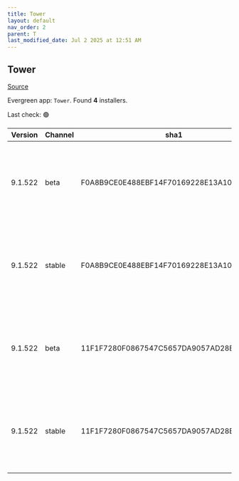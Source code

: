 ```yaml
---
title: Tower
layout: default
nav_order: 2
parent: T
last_modified_date: Jul 2 2025 at 12:51 AM
---
```


## Tower

[Source](https://www.git-tower.com/windows/)

Evergreen app: `Tower`. Found **4** installers.

Last check: 🟢

| Version | Channel | sha1                                     | Type | URI                                                                                                                                                                                                              |
| ------- | ------- | ---------------------------------------- | ---- | ---------------------------------------------------------------------------------------------------------------------------------------------------------------------------------------------------------------- |
| 9.1.522 | beta    | F0A8B9CE0E488EBF14F70169228E13A10B952572 | exe  | [https://fournova-app-updates.s3.eu-west-1.amazonaws.com/apps/tower3-win/522-0644f276/Tower-9.1.522.exe](https://fournova-app-updates.s3.eu-west-1.amazonaws.com/apps/tower3-win/522-0644f276/Tower-9.1.522.exe) |
| 9.1.522 | stable  | F0A8B9CE0E488EBF14F70169228E13A10B952572 | exe  | [https://fournova-app-updates.s3.eu-west-1.amazonaws.com/apps/tower3-win/522-0644f276/Tower-9.1.522.exe](https://fournova-app-updates.s3.eu-west-1.amazonaws.com/apps/tower3-win/522-0644f276/Tower-9.1.522.exe) |
| 9.1.522 | beta    | 11F1F7280F0867547C5657DA9057AD28B801189D | msi  | [https://fournova-app-updates.s3.eu-west-1.amazonaws.com/apps/tower3-win/522-0644f276/Tower-9.1.522.msi](https://fournova-app-updates.s3.eu-west-1.amazonaws.com/apps/tower3-win/522-0644f276/Tower-9.1.522.msi) |
| 9.1.522 | stable  | 11F1F7280F0867547C5657DA9057AD28B801189D | msi  | [https://fournova-app-updates.s3.eu-west-1.amazonaws.com/apps/tower3-win/522-0644f276/Tower-9.1.522.msi](https://fournova-app-updates.s3.eu-west-1.amazonaws.com/apps/tower3-win/522-0644f276/Tower-9.1.522.msi) |

